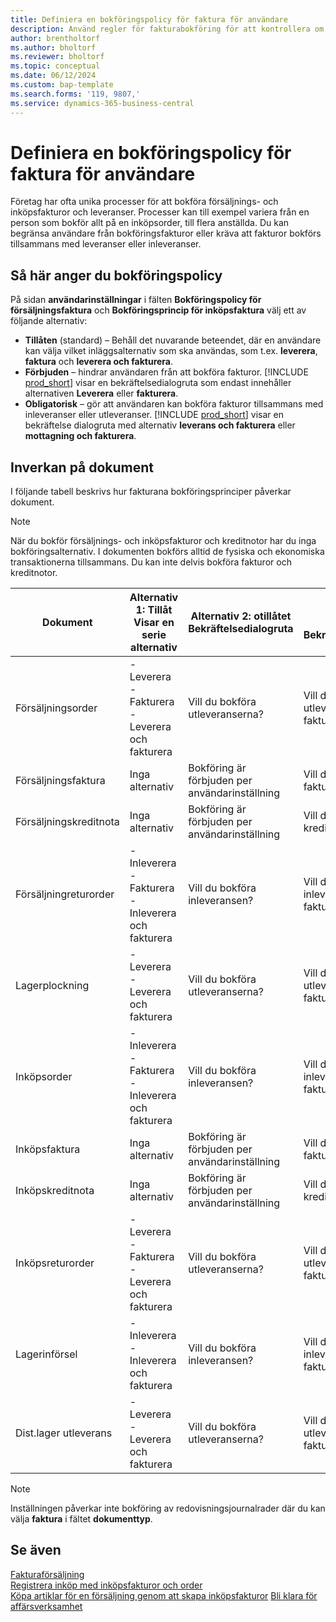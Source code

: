 ```yaml
---
title: Definiera en bokföringspolicy för faktura för användare
description: Använd regler för fakturabokföring för att kontrollera om en användare kan bokföra försäljnings- och inköpsfakturor.
author: brentholtorf
ms.author: bholtorf
ms.reviewer: bholtorf
ms.topic: conceptual
ms.date: 06/12/2024
ms.custom: bap-template
ms.search.forms: '119, 9807,'
ms.service: dynamics-365-business-central
---
```


# <a name="define-an-invoice-posting-policy-for-users"></a>Definiera en bokföringspolicy för faktura för användare

Företag har ofta unika processer för att bokföra försäljnings- och inköpsfakturor och leveranser. Processer kan till exempel variera från en person som bokför allt på en inköpsorder, till flera anställda. Du kan begränsa användare från bokföringsfakturor eller kräva att fakturor bokförs tillsammans med leveranser eller inleveranser.

## <a name="to-specify-a-posting-policy"></a>Så här anger du bokföringspolicy

På sidan **användarinställningar** i fälten **Bokföringspolicy för försäljningsfaktura** och **Bokföringsprincip för inköpsfaktura** välj ett av följande alternativ:

* **Tillåten** (standard) – Behåll det nuvarande beteendet, där en användare kan välja vilket inläggsalternativ som ska användas, som t.ex. **leverera**, **faktura** och **leverera och fakturera**. 
* **Förbjuden** – hindrar användaren från att bokföra fakturor. [!INCLUDE [prod_short](includes/prod_short.md)] visar en bekräftelsedialogruta som endast innehåller alternativen **Leverera** eller **fakturera**.
* **Obligatorisk** – gör att användaren kan bokföra fakturor tillsammans med inleveranser eller utleveranser. [!INCLUDE [prod_short](includes/prod_short.md)] visar en bekräftelse dialogruta med alternativ **leverans och fakturera** eller **mottagning och fakturera**.

## <a name="effect-on-documents"></a>Inverkan på dokument

I följande tabell beskrivs hur fakturana bokföringsprinciper påverkar dokument.

> [!NOTE]
> När du bokför försäljnings- och inköpsfakturor och kreditnotor har du inga bokföringsalternativ. I dokumenten bokförs alltid de fysiska och ekonomiska transaktionerna tillsammans. Du kan inte delvis bokföra fakturor och kreditnotor.

|Dokument | Alternativ 1: Tillåt <br>Visar en serie alternativ| Alternativ 2: otillåtet <br>Bekräftelsedialogruta | Alternativ 3: obligatorisk <br>Bekräftelsedialogruta|
|--|--|--|--|
|Försäljningsorder |- Leverera <br>- Fakturera <br>- Leverera och fakturera |Vill du bokföra utleveranserna? |Vill du bokföra utleveransen och fakturan?|
|Försäljningsfaktura|Inga alternativ| Bokföring är förbjuden per användarinställning|Vill du bokföra fakturan?|
|Försäljningskreditnota|Inga alternativ|Bokföring är förbjuden per användarinställning|Vill du bokföra kreditnotan?|
|Försäljningreturorder |- Inleverera <br>- Fakturera <br>- Inleverera och fakturera |Vill du bokföra inleveransen? |Vill du bokföra inleveransen och fakturan?|
|Lagerplockning |- Leverera <br>- Leverera och fakturera |Vill du bokföra utleveranserna? |Vill du bokföra utleveransen och fakturan?|
|Inköpsorder |- Inleverera <br>- Fakturera <br>- Inleverera och fakturera |Vill du bokföra inleveransen? |Vill du bokföra inleveransen och fakturan?|
|Inköpsfaktura|Inga alternativ|Bokföring är förbjuden per användarinställning|Vill du bokföra fakturan?|
|Inköpskreditnota|Inga alternativ|Bokföring är förbjuden per användarinställning|Vill du bokföra kreditnotan?|
|Inköpsreturorder |- Leverera <br>- Fakturera <br>- Leverera och fakturera |Vill du bokföra utleveranserna? |Vill du bokföra utleveransen och fakturan?|
|Lagerinförsel |- Inleverera <br>- Inleverera och fakturera |Vill du bokföra inleveransen? |Vill du bokföra inleveransen och fakturan?|
|Dist.lager utleverans |- Leverera <br>- Leverera och fakturera | Vill du bokföra utleveranserna? |Vill du bokföra utleveransen och fakturan?|

   > [!Note]
   > Inställningen påverkar inte bokföring av redovisningsjournalrader där du kan välja **faktura** i fältet **dokumenttyp**.

## <a name="see-also"></a>Se även

[Fakturaförsäljning](sales-how-invoice-sales.md)  
[Registrera inköp med inköpsfakturor och order](purchasing-how-record-purchases.md)  
[Köpa artiklar för en försäljning genom att skapa inköpsfakturor](purchasing-how-purchase-products-sale.md)
[Bli klara för affärsverksamhet](ui-get-ready-business.md)  
